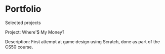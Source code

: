 # Portfolio
Selected projects

Project: Where'$ My Money?

Description: First attempt at game design using Scratch, done as part of the CS50 course.
